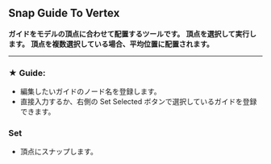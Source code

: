 ## Snap Guide To Vertex

**ガイドをモデルの頂点に合わせて配置するツールです。**
**頂点を選択して実行します。**
**頂点を複数選択している場合、平均位置に配置されます。**

---

### ★ Guide:
- 編集したいガイドのノード名を登録します。
- 直接入力するか、右側の Set Selected ボタンで選択しているガイドを登録できます。

### Set
- 頂点にスナップします。